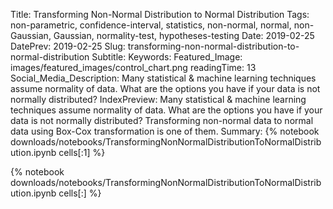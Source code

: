Title: Transforming Non-Normal Distribution to Normal Distribution
Tags: non-parametric, confidence-interval, statistics, non-normal, normal, non-Gaussian, Gaussian, normality-test, hypotheses-testing
Date: 2019-02-25
DatePrev: 2019-02-25
Slug: transforming-non-normal-distribution-to-normal-distribution
Subtitle:
Keywords: 
Featured_Image: images/featured_images/control_chart.png
readingTime: 13
Social_Media_Description: Many statistical & machine learning techniques assume normality of data. What are the options you have if your data is not normally distributed?
IndexPreview: Many statistical & machine learning techniques assume normality of data. What are the options you have if your data is not normally distributed? Transforming non-normal data to normal data using Box-Cox transformation is one of them.
Summary: {% notebook downloads/notebooks/TransformingNonNormalDistributionToNormalDistribution.ipynb cells[:1] %}

{% notebook downloads/notebooks/TransformingNonNormalDistributionToNormalDistribution.ipynb cells[:] %}


